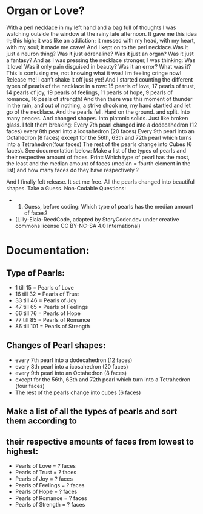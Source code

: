 # Organ or Love?

With a perl necklace in my left hand and a bag full of thoughts I was watching outside the window at the rainy late afternoon. It gave me this idea 💡; this high; it was like an addiction; it messed with my head, with my heart, with my soul; it made me crave! And I kept on to the perl necklace.Was it just a neuron thing? Was it just adrenaline? Was it just an organ? Was it just a fantasy?
And as I was pressing the necklace stronger, I was thinking: Was it love! Was it only pain disguised in beauty? Was it an error? What was it? This is confusing me, not knowing what it was! I’m feeling cringe now! Release me! I can’t shake it off just yet!
And I started counting the different types of pearls of the necklace in a row: 15 pearls of love, 17 pearls of trust, 14 pearls of joy, 19 pearls of feelings, 11 pearls of hope, 9 pearls of romance, 16 peals of strength!
And then there was this moment of thunder in the rain, and out of nothing, a strike shook me, my hand startled and let go of the necklace. And the pearls fell. Hard on the ground. and split. Into many peaces. And changed shapes. Into platonic solids. Just like broken glass. I felt them breaking:
Every 7th pearl changed into a dodecahedron (12 faces)
every 8th pearl into a icosahedron (20 faces)
Every 9th pearl into an Octahedron (8 faces)
except for the 56th, 63th and 72th pearl which turns into a Tetrahedron(four faces)
The rest of the pearls change into Cubes (6 faces).
See documentation below: Make a list of the types of pearls and their respective amount of faces. Print: Which type of pearl has the most, the least and the median amount of faces (median = fourth element in the list) and how many faces do they have respectively ?

And I finally felt release. It set me free. All the pearls changed into beautiful shapes.
Take a Guess. Non-Codable Questions:
- 1) Guess, before coding: Which type of pearls has the median amount of faces?
- (Lilly-Elaia-ReedCode, adapted by StoryCoder.dev under creative commons license CC BY-NC-SA 4.0 International)

# Documentation:
## Type of Pearls:
- 1 till 15 = Pearls of Love 
- 16 till 32 = Pearls of Trust
- 33 till 46 = Pearls of Joy
- 47 till 65 = Pearls of Feelings
- 66 till 76 = Pearls of Hope
- 77 till 85 = Pearls of Romance
- 86 till 101 = Pearls of Strength

## Changes of Pearl shapes: 
- every 7th pearl into a dodecahedron (12 faces)
- every 8th pearl into a icosahedron (20 faces) 
- every 9th pearl into an Octahedron (8 faces) 
- except for the 56th, 63th and 72th pearl which turn into a Tetrahedron (four faces) 
- The rest of the pearls change into cubes (6 faces)

## Make a list of all the types of pearls and sort them according to 
## their respective amounts of faces from lowest to highest:
- Pearls of Love = ? faces
- Pearls of Trust = ? faces
- Pearls of Joy = ? faces
- Pearls of Feelings = ? faces
- Pearls of Hope = ? faces
- Pearls of Romance = ? faces
- Pearls of Strength = ? faces

